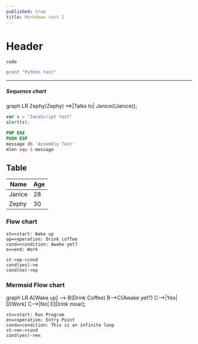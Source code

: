 ```yaml
---
published: true
title: Markdown test 2
---
```

# Header

`code`

```python
print "Python test"
```

-----

##### Sequence chart

<div class="mermaid">
graph LR
Zephy(Zephy) ==>|Talks to| Janice((Janice));
</div>

```javascript
var s = "JavaScript test"
alert(s);
```

```nasm
POP EAX
PUSH ESP
message db 'Assembly Test'
mlen equ $-message
```

## Table

| Name   | Age  |
| ------ | :--- |
| Janice | 28   |
| Zephy  | 30   |

### Flow chart

```flow
st=>start: Wake up
op=>operation: Drink coffee
cond=>condition: Awake yet?
e=>end: Work

st->op->cond
cond(yes)->e
cond(no)->op
```

### Mermaid Flow chart

<div class="mermaid">
graph LR
	A[Wake up] --> B(Drink Coffee)
	B-->C{Awake yet?}
	C-->|Yes| D[Work]
	C-->|No| E[Drink moar];
</div>
<script src="mermaid.min.js"></script>
<script>mermaid.initialize({startOnLoad:true});</script>


```flow
st=>start: Run Program
en=>operation: Entry Point
cond=>condition: This is an infinite loop
st->en->cond
cond(yes)->en
```
